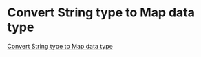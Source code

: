 # Convert String type to Map data type
[Convert String type to Map data type](https://aiwithcloud.com/2022/09/14/convert_string_type_to_map_data_type/)